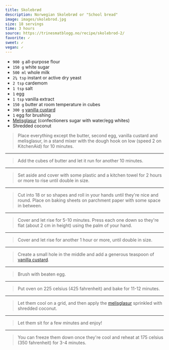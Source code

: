 ```yaml
---
title: Skolebrød
description: Norwegian Skolebrød or "School bread" 
image: images/skolebrod.jpg
size: 18 servings
time: 3 hours
source: https://trinesmatblogg.no/recipe/skolebrod-2/
favorite: ✓
sweet: ✓
vegan: ✓
---
```


* `900 g` all-purpose flour
* `150 g` white sugar
* `500 ml` whole milk
* `2¼ tsp` instant or active dry yeast
* `2 tsp` cardemom
* `1 tsp` salt
* `1` egg
* `1 tsp` vanilla extract
* `150 g` butter at room temperature in cubes
* `300 g` [vanilla custard](vanilla-custard.html)
* `1` egg for brushing
* [Melisglasur](melisglasur.html) (confectioners sugar with water/egg whites)
* Shredded coconut

> Place everything except the butter, second egg, vanilla custard and melisglasur, in a stand mixer with the dough hook on low (speed 2 on KitchenAid) for 10 minutes. 

---

> Add the cubes of butter and let it run for another 10 minutes.

---

> Set aside and cover with some plastic and a kitchen towel for 2 hours or more to rise until double in size.

---

> Cut into 18 or so shapes and roll in your hands until they're nice and round. Place on baking sheets on parchment paper with some space in between.

---

> Cover and let rise for 5-10 minutes. Press each one down so they're flat (about 2 cm in height) using the palm of your hand.

---

> Cover and let rise for another 1 hour or more, until double in size.

---

> Create a small hole in the middle and add a generous teaspoon of [vanilla custard](vanilla-custard.html).

---

> Brush with beaten egg.

---

> Put oven on 225 celsius (425 fahrenheit) and bake for 11-12 minutes.

---

> Let them cool on a grid, and then apply the [melisglasur](melisglasur.html) sprinkled with shredded coconut.

---

> Let them sit for a few minutes and enjoy!

---

> You can freeze them down once they're cool and reheat at 175 celsius (350 fahrenheit) for 3-4 minutes.